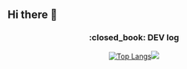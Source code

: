 ## Hi there 👋

<div align="center">
  <p>
    <h3>:closed_book: DEV log</h3>
  </p>
  <p>
    <a href="https://github.com/Seo-aron/github-readme-stats">
      <img src="https://github-readme-stats.vercel.app/api/top-langs/?username=Seo-aron&langs_count=8&theme=dark" alt="Top Langs" /><img src="https://github-readme-stats.vercel.app/api?username=Seo-aron&show_icons=true&theme=dark">
    </a>
  </p>
</div>
